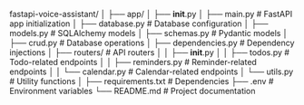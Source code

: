 fastapi-voice-assistant/
│
├── app/
│   ├── __init__.py
│   ├── main.py              # FastAPI app initialization
│   ├── database.py          # Database configuration
│   ├── models.py            # SQLAlchemy models
│   ├── schemas.py           # Pydantic models
│   ├── crud.py              # Database operations
│   ├── dependencies.py       # Dependency injections
│   ├── routers/             # API routers
│   │   ├── __init__.py
│   │   ├── todos.py         # Todo-related endpoints
│   │   ├── reminders.py     # Reminder-related endpoints
│   │   └── calendar.py      # Calendar-related endpoints
│   └── utils.py             # Utility functions
│
├── requirements.txt         # Dependencies
├── .env                     # Environment variables
└── README.md                # Project documentation
